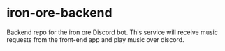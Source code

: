 # iron-ore-backend
Backend repo for the iron ore Discord bot. This service will receive music requests from the front-end app and play music over discord.
